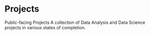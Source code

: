 # Projects
Public-facing Projects
A collection of Data Analysis and Data Science projects in various states of completion.
